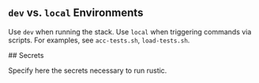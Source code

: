 
## `dev` vs. `local` Environments

Use `dev` when running the stack.
Use `local` when triggering commands via scripts. For examples, see `acc-tests.sh`, `load-tests.sh`.

## Secrets

Specify here the secrets necessary to run rustic.
